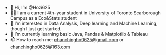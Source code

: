 - 👋 Hi, I’m @Hozi625
- 👨‍🎓 I am a current 4th-year student in University of Toronto Scarborough Campus as a Eco&Stats student
- 👀 I’m interested in Data Analysis, Deep learning and Machine Learning, though I just get started.
- 🌱 I’m currently learning basic Java, Pandas & Matplotlib & Tableau
- 📫 How to reach me: chanchingho0625@gmail.com or chanchingho0625@163.com

<!---
Hozi625/Hozi625 is a ✨ special ✨ repository because its `README.md` (this file) appears on your GitHub profile.
You can click the Preview link to take a look at your changes.
--->
